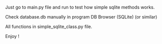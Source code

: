 Just go to main.py file and run to test how simple sqlite methods works.

Check database.db manually in program DB Browser (SQLite) (or similar)

All functions in simple_sqlite_class.py file.

Enjoy !
